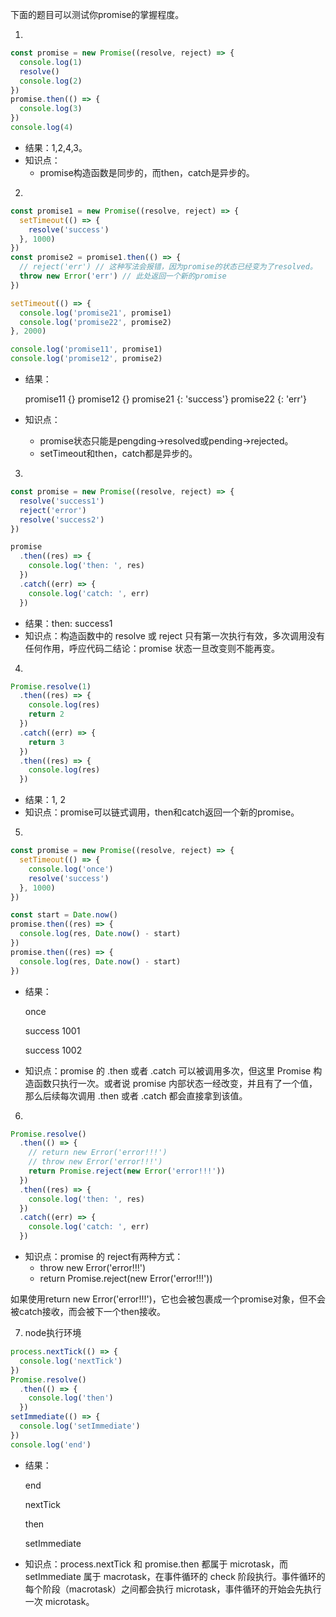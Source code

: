 下面的题目可以测试你promise的掌握程度。

1. 

```javascript
const promise = new Promise((resolve, reject) => {
  console.log(1)
  resolve()
  console.log(2)
})
promise.then(() => {
  console.log(3)
})
console.log(4)
```

- 结果：1,2,4,3。
- 知识点：
  - promise构造函数是同步的，而then，catch是异步的。



2. 

```javascript
const promise1 = new Promise((resolve, reject) => {
  setTimeout(() => {
    resolve('success')
  }, 1000)
})
const promise2 = promise1.then(() => {
  // reject('err') // 这种写法会报错，因为promise的状态已经变为了resolved。
  throw new Error('err') // 此处返回一个新的promise
})

setTimeout(() => {
  console.log('promise21', promise1)
  console.log('promise22', promise2)
}, 2000)

console.log('promise11', promise1)
console.log('promise12', promise2)
```

- 结果：

  promise11 {<pending>}
  promise12 {<pending>}
  promise21 {<resolved>: 'success'}
  promise22 {<rejected>: 'err'}

- 知识点：

  - promise状态只能是pengding→resolved或pending→rejected。
  - setTimeout和then，catch都是异步的。



3. 

```javascript
const promise = new Promise((resolve, reject) => {
  resolve('success1')
  reject('error')
  resolve('success2')
})

promise
  .then((res) => {
    console.log('then: ', res)
  })
  .catch((err) => {
    console.log('catch: ', err)
  })
```

- 结果：then: success1
- 知识点：构造函数中的 resolve 或 reject 只有第一次执行有效，多次调用没有任何作用，呼应代码二结论：promise 状态一旦改变则不能再变。 



4. 

```javascript
Promise.resolve(1)
  .then((res) => {
    console.log(res)
    return 2
  })
  .catch((err) => {
    return 3
  })
  .then((res) => {
    console.log(res)
  })
```

- 结果：1, 2
- 知识点：promise可以链式调用，then和catch返回一个新的promise。



5. 

```javascript
const promise = new Promise((resolve, reject) => {
  setTimeout(() => {
    console.log('once')
    resolve('success')
  }, 1000)
})

const start = Date.now()
promise.then((res) => {
  console.log(res, Date.now() - start)
})
promise.then((res) => {
  console.log(res, Date.now() - start)
})
```

- 结果：

  once

  success 1001

  success 1002

- 知识点：promise 的 .then 或者 .catch 可以被调用多次，但这里 Promise 构造函数只执行一次。或者说 promise 内部状态一经改变，并且有了一个值，那么后续每次调用 .then 或者 .catch 都会直接拿到该值。 



6. 

```javascript
Promise.resolve()
  .then(() => {
  	// return new Error('error!!!')
    // throw new Error('error!!!')
  	return Promise.reject(new Error('error!!!'))
  })
  .then((res) => {
    console.log('then: ', res)
  })
  .catch((err) => {
    console.log('catch: ', err)
  })
```

- 知识点：promise 的 reject有两种方式：
  - throw new Error('error!!!')
  - return Promise.reject(new Error('error!!!'))

如果使用return new Error('error!!!')，它也会被包裹成一个promise对象，但不会被catch接收，而会被下一个then接收。

7. node执行环境

```javascript
process.nextTick(() => {
  console.log('nextTick')
})
Promise.resolve()
  .then(() => {
    console.log('then')
  })
setImmediate(() => {
  console.log('setImmediate')
})
console.log('end')
```

- 结果：

  end

  nextTick

  then

  setImmediate

- 知识点：process.nextTick 和 promise.then 都属于 microtask，而 setImmediate 属于 macrotask，在事件循环的 check 阶段执行。事件循环的每个阶段（macrotask）之间都会执行 microtask，事件循环的开始会先执行一次 microtask。 

